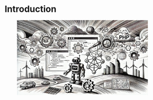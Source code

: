 # Introduction



<figure><img src="../.gitbook/assets/image (15).png" alt=""><figcaption></figcaption></figure>

